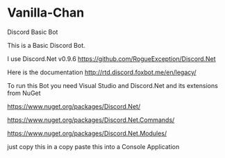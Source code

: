 # Vanilla-Chan
Discord Basic Bot 

This is a Basic Discord Bot.

I use Discord.Net v0.9.6 https://github.com/RogueException/Discord.Net

Here is the documentation http://rtd.discord.foxbot.me/en/legacy/

To run this Bot you need Visual Studio and Discord.Net and its extensions from NuGet 

https://www.nuget.org/packages/Discord.Net/

https://www.nuget.org/packages/Discord.Net.Commands/

https://www.nuget.org/packages/Discord.Net.Modules/




just copy this in a copy paste this into a Console Application
